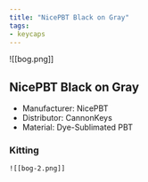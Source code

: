 ```yaml
---
title: "NicePBT Black on Gray"
tags:
- keycaps 
---
```


![[bog.png]]

## NicePBT Black on Gray

- Manufacturer: NicePBT
- Distributor: CannonKeys
- Material: Dye-Sublimated PBT

### Kitting

    ![[bog-2.png]]
